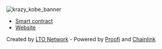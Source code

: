 ![krazy_kobe_banner](https://user-images.githubusercontent.com/100821/214448083-d48cb8f7-acd1-479b-ab66-7167a2368677.png)

* [Smart contract](solidity)
* [Website](website)

Created by [LTO Network](https://ltonetwork.com) - Powered by [Proofi](https://proofi.com) and [Chainlink](https://chain.link)
